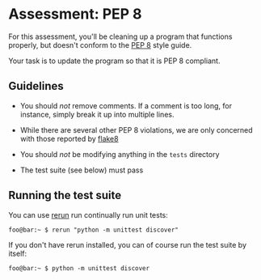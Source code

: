# Assessment: PEP 8
For this assessment, you'll be cleaning up a program that functions properly,
but doesn't conform to the [PEP 8](https://www.python.org/dev/peps/pep-0008/)
style guide. 

Your task is to update the program so that it is PEP 8 compliant. 

## Guidelines

- You should *not* remove comments. If a comment is too long,  for instance,
  simply break it up into multiple lines.

- While there are several other PEP 8 violations, we are only concerned with
  those reported by [flake8](http://flake8.pycqa.org/en/latest/)

- You should *not* be modifying anything in the `tests` directory

- The test suite (see below) must pass

## Running the test suite
You can use [rerun](https://pypi.org/project/rerun/) run continually run unit
tests:

```console
foo@bar:~ $ rerun "python -m unittest discover"
```

If you don't have rerun installed, you can of course run the test suite by itself:
```console
foo@bar:~ $ python -m unittest discover
```
